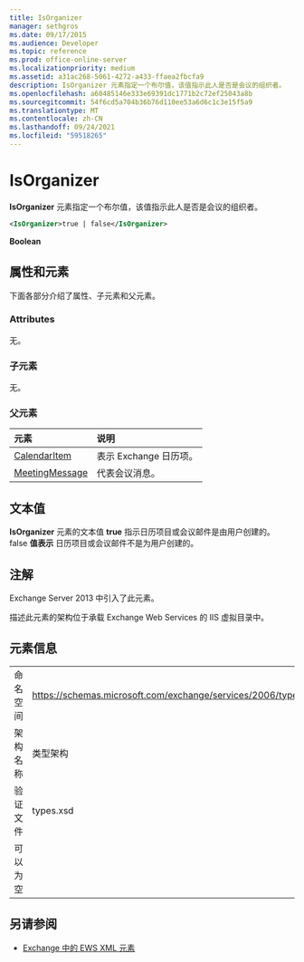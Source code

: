 ```yaml
---
title: IsOrganizer
manager: sethgros
ms.date: 09/17/2015
ms.audience: Developer
ms.topic: reference
ms.prod: office-online-server
ms.localizationpriority: medium
ms.assetid: a31ac268-5061-4272-a433-ffaea2fbcfa9
description: IsOrganizer 元素指定一个布尔值，该值指示此人是否是会议的组织者。
ms.openlocfilehash: a60485146e333e69391dc1771b2c72ef25043a8b
ms.sourcegitcommit: 54f6cd5a704b36b76d110ee53a6d6c1c3e15f5a9
ms.translationtype: MT
ms.contentlocale: zh-CN
ms.lasthandoff: 09/24/2021
ms.locfileid: "59518265"
---
```

# <a name="isorganizer"></a>IsOrganizer

**IsOrganizer** 元素指定一个布尔值，该值指示此人是否是会议的组织者。 
  
```XML
<IsOrganizer>true | false</IsOrganizer>
```

 **Boolean**
## <a name="attributes-and-elements"></a>属性和元素

下面各部分介绍了属性、子元素和父元素。
  
### <a name="attributes"></a>Attributes

无。
  
### <a name="child-elements"></a>子元素

无。
  
### <a name="parent-elements"></a>父元素

|**元素**|**说明**|
|:-----|:-----|
|[CalendarItem](calendaritem.md) <br/> |表示 Exchange 日历项。  <br/> |
|[MeetingMessage](meetingmessage.md) <br/> |代表会议消息。  <br/> |
   
## <a name="text-value"></a>文本值

**IsOrganizer** 元素的文本值 **true** 指示日历项目或会议邮件是由用户创建的。 false **值表示** 日历项目或会议邮件不是为用户创建的。 
  
## <a name="remarks"></a>注解

Exchange Server 2013 中引入了此元素。
  
描述此元素的架构位于承载 Exchange Web Services 的 IIS 虚拟目录中。
  
## <a name="element-information"></a>元素信息

|||
|:-----|:-----|
|命名空间  <br/> |https://schemas.microsoft.com/exchange/services/2006/types  <br/> |
|架构名称  <br/> |类型架构  <br/> |
|验证文件  <br/> |types.xsd  <br/> |
|可以为空  <br/> ||
   
## <a name="see-also"></a>另请参阅



- [Exchange 中的 EWS XML 元素](ews-xml-elements-in-exchange.md)

